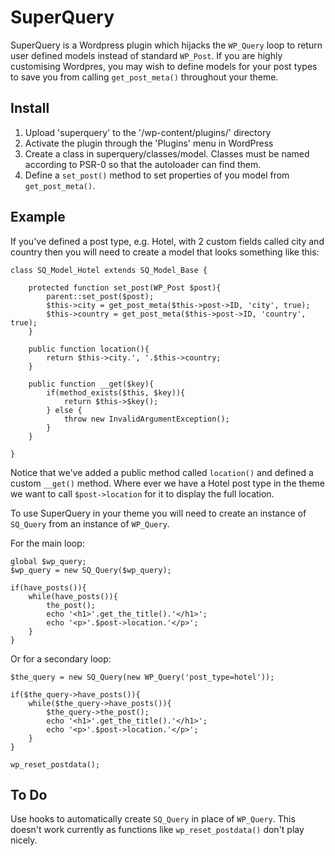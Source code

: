 SuperQuery
==========

SuperQuery is a Wordpress plugin which hijacks the `WP_Query` loop to return user defined models instead of standard `WP_Post`. If you are highly customising Wordpres, you may wish to define models for your post types to save you from calling `get_post_meta()` throughout your theme.


## Install
1. Upload 'superquery' to the '/wp-content/plugins/' directory
2. Activate the plugin through the 'Plugins' menu in WordPress
3. Create a class in superquery/classes/model. Classes must be named according to PSR-0 so that the autoloader can find them.
4. Define a `set_post()` method to set properties of you model from `get_post_meta()`.


## Example
If you've defined a post type, e.g. Hotel, with 2 custom fields called city and country then you will need to create a model that looks something like this:


    class SQ_Model_Hotel extends SQ_Model_Base {

        protected function set_post(WP_Post $post){
            parent::set_post($post);
            $this->city = get_post_meta($this->post->ID, 'city', true);
            $this->country = get_post_meta($this->post->ID, 'country', true);
        }

        public function location(){
            return $this->city.', '.$this->country;
        }

        public function __get($key){
            if(method_exists($this, $key)){
                return $this->$key();
            } else {
                throw new InvalidArgumentException();
            }
        }

    }

Notice that we've added a public method called `location()` and defined a custom `__get()` method. Where ever we have a Hotel post type in the theme we want to call `$post->location` for it to display the full location.

To use SuperQuery in your theme you will need to create an instance of `SQ_Query` from an instance of `WP_Query`.

For the main loop:

    global $wp_query;
    $wp_query = new SQ_Query($wp_query);

    if(have_posts()){
        while(have_posts()){
            the_post();
            echo '<h1>'.get_the_title().'</h1>';
            echo '<p>'.$post->location.'</p>';
        }
    }

Or for a secondary loop:

    $the_query = new SQ_Query(new WP_Query('post_type=hotel'));

    if($the_query->have_posts()){
        while($the_query->have_posts()){
            $the_query->the_post();
            echo '<h1>'.get_the_title().'</h1>';
            echo '<p>'.$post->location.'</p>';
        }
    }

    wp_reset_postdata();


## To Do

Use hooks to automatically create `SQ_Query` in place of `WP_Query`. This doesn't work currently as functions like `wp_reset_postdata()` don't play nicely.
